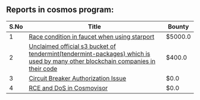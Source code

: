 ## Reports in cosmos program:
| S.No | Title | Bounty |
| ---- | ----- | ------ |
| 1 | [Race condition in faucet when using starport](https://hackerone.com/reports/1438052) | $5000.0 |
| 2 | [Unclaimed official s3 bucket of tendermint(tendermint-packages) which is used by many other blockchain companies in their code](https://hackerone.com/reports/1397826) | $400.0 |
| 3 | [Circuit Breaker Authorization Issue](https://hackerone.com/reports/2120609) | $0.0 |
| 4 | [RCE and DoS in Cosmovisor](https://hackerone.com/reports/2094056) | $0.0 |
